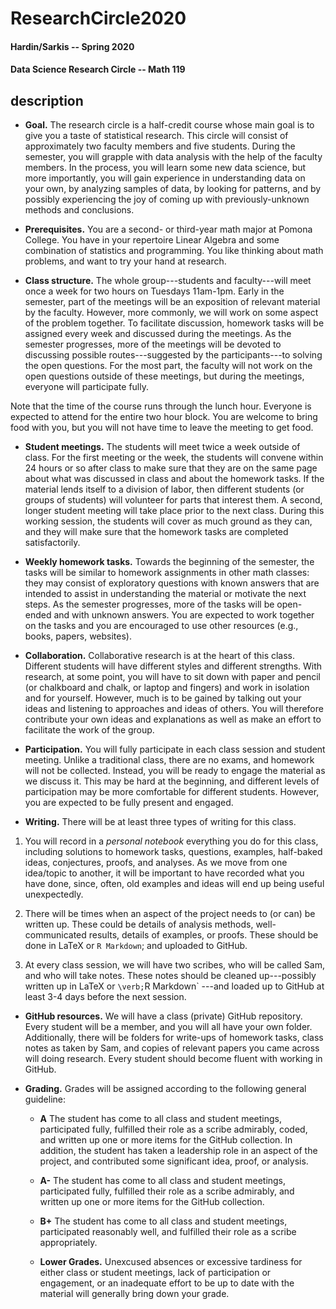 # ResearchCircle2020

#### Hardin/Sarkis -- Spring 2020
#### Data Science Research Circle -- Math 119


## description

* **Goal.** The research circle is a half-credit course whose main goal is to give you a taste of statistical research. This circle will consist of approximately two faculty members and five students.  During the semester, you will grapple with data analysis with the help of the faculty members. In the process, you will learn some new data science, but more importantly, you will gain experience in understanding data on your own, by analyzing samples of data, by looking for patterns, and by possibly experiencing the joy of coming up with previously-unknown methods and conclusions.

* **Prerequisites.** You are a second- or third-year math major at Pomona College. You have in your repertoire Linear Algebra and some combination of statistics and programming.  You like thinking about math problems, and want to try your hand at research.

* **Class structure.**  The whole group---students and faculty---will meet once a week for two hours on Tuesdays 11am-1pm. Early in the semester, part of the meetings will be an exposition of relevant material by the faculty. However, more commonly, we will work on some aspect of the problem together. To facilitate discussion, homework tasks will be assigned every week and discussed during the meetings. As the semester progresses, more of the meetings will be devoted to discussing possible routes---suggested by the participants---to solving the open questions. For the most part, the faculty will not work on the open questions outside of these meetings, but during the meetings, everyone will participate fully.

Note that the time of the course runs through the lunch hour.  Everyone is expected to attend for the entire two hour block.  You are welcome to bring food with you, but you will not have time to leave the meeting to get food.

* **Student meetings.** The students will meet twice a week outside of class. For the first meeting or the week, the students will convene within 24 hours or so after class to make sure that they are on the same page about what was discussed in class and about the homework tasks. If the material lends itself to a division of labor, then different students (or groups of students) will volunteer for parts that interest them. A second, longer student meeting will take place prior to the next class. During this working session, the students will cover as much ground as they can, and they will make sure that the homework tasks are completed satisfactorily.

* **Weekly homework tasks.** Towards the beginning of the semester, the tasks will be similar to homework assignments in other math classes: they may consist of exploratory questions with known answers that are intended to assist in understanding the material or motivate the next steps. As the semester progresses, more of the tasks will be open-ended and with unknown answers. You are expected to work together on the tasks and you are encouraged to use other resources (e.g., books, papers, websites). 

* **Collaboration.** Collaborative research is at the heart of this class. Different students will have different styles and different strengths. With research, at some point, you will have to sit down with paper and pencil (or chalkboard and chalk, or laptop and fingers) and work in isolation and for yourself. However, much is to be gained by talking out your ideas and listening to approaches and ideas of others. You will therefore contribute your own ideas and explanations as well as make an effort to facilitate the work of the group. 

* **Participation.** 
You will fully participate in each class session and student meeting. Unlike a traditional class, there are no exams, and homework will not be collected.  Instead, you will be ready to engage the material as we discuss it. This may be hard at the beginning, and different levels of participation may be more comfortable for different students. However, you are expected to be fully present and engaged.


* **Writing.** There will be at least three types of writing for this class. 

1. You will record in a *personal notebook* everything you do for this class, including solutions to homework tasks, questions, examples, half-baked ideas, conjectures, proofs, and analyses. As we move from one idea/topic to another, it will be important to have recorded what you have done, since, often, old examples and ideas will end up being useful unexpectedly.

2. There will be times when an aspect of the project needs to (or can) be written up.  These could be details of analysis methods, well-communicated results, details of examples, or proofs. These should be done in LaTeX or `R Markdown`; and uploaded to GitHub.

3. At every class session, we will have two scribes, who will be called Sam, and who will take notes. These notes should be cleaned up---possibly written up in LaTeX or `\verb;`R Markdown` ---and loaded up to GitHub at least 3-4 days before the next session.



* **GitHub resources.** We will have a class (private) GitHub repository.  Every student will be a member, and you will all have your own folder.  Additionally, there will be folders for write-ups of homework tasks, class notes as taken by Sam, and copies of relevant papers you came across will doing research.   Every student should become fluent with working in GitHub.

* **Grading.** Grades will be assigned according to the following general guideline:

    * **A** The student has come to all class and student meetings, participated fully, fulfilled their role as a scribe admirably, coded, and written up one or more items for the GitHub collection.  In addition, the student has taken a leadership role in an aspect of the project, and contributed some significant idea, proof, or analysis. 

    * **A-** The student has come to all class and student meetings, participated fully, fulfilled their role as a scribe admirably, and written up one or more items for the GitHub collection.

    * **B+** The student has come to all class and student meetings, participated reasonably well, and fulfilled their role as a scribe appropriately.

    * **Lower Grades.** Unexcused absences or excessive tardiness for either class or student meetings, lack of participation or engagement, or an inadequate effort to be up to date with the material will generally bring down your grade.
